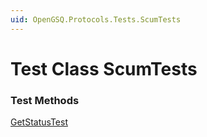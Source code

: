 ```yaml
---
uid: OpenGSQ.Protocols.Tests.ScumTests
---
```


# Test Class ScumTests

### Test Methods

<a href="/tests/ScumTests/GetStatusTest.html">GetStatusTest</a>

